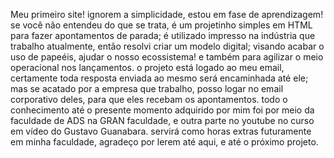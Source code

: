 Meu primeiro site!
ignorem a simplicidade, estou em fase de aprendizagem!
se você não entendeu do que se trata, é um projetinho simples em HTML para fazer apontamentos de parada; 
é utilizado impresso na indústria que trabalho atualmente, então resolvi criar um modelo digital;
visando acabar o uso de papeéis, ajudar o nosso ecossistema! e também para agilizar o meio operacional nos lançamentos.
o projeto está logado ao meu email, certamente toda resposta enviada ao mesmo será encaminhada até ele;
mas se acatado por a empresa que trabalho, posso logar no email corporativo deles, para que eles recebam os apontamentos.
todo o conhecimento até o presente momento adquirido por mim foi por meio da faculdade de ADS na GRAN faculdade, e outra parte no youtube no curso em vídeo do Gustavo Guanabara.
servirá como horas extras futuramente em minha faculdade, agradeço por lerem até aqui, e até o próximo projeto.

